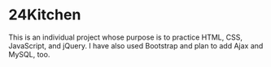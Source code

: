 # 24Kitchen
This is an individual project whose purpose is to practice HTML, CSS, JavaScript, and jQuery. I have also used Bootstrap and plan to add Ajax and MySQL, too.
